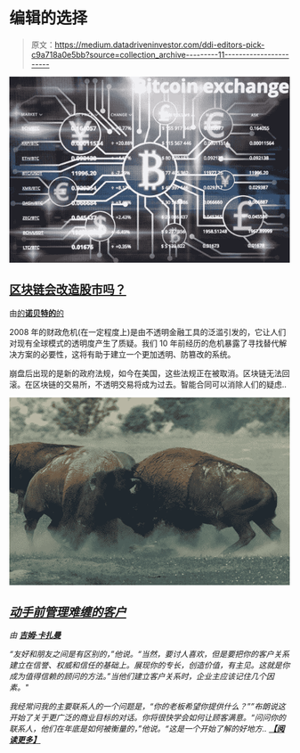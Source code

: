# 编辑的选择

> 原文：<https://medium.datadriveninvestor.com/ddi-editors-pick-c9a718a0e5bb?source=collection_archive---------11----------------------->

![](img/45d9fd4983318ae537175847674f7d6e.png)

## [区块链会改造股市吗？](https://www.datadriveninvestor.com/2019/04/09/will-blockchain-transform-the-stock-market/)

由[的**诺贝特的**的](https://www.datadriveninvestor.com/2019/04/09/will-blockchain-transform-the-stock-market/)

2008 年的财政危机(在一定程度上)是由不透明金融工具的泛滥引发的，它让人们对现有全球模式的透明度产生了质疑。我们 10 年前经历的危机暴露了寻找替代解决方案的必要性，这将有助于建立一个更加透明、防篡改的系统。

崩盘后出现的是新的政府法规，如今在美国，这些法规正在被取消。区块链无法回滚。在区块链的交易所，不透明交易将成为过去。智能合同可以消除人们的疑虑..[](https://www.datadriveninvestor.com/2019/04/09/will-blockchain-transform-the-stock-market/)

*![](img/dc06f4ca28134f804e21f5ce7df54838.png)*

## *[动手前管理难缠的客户](https://www.datadriveninvestor.com/2019/04/16/manage-difficult-clients-before-coming-to-blows/)*

*由 [**吉姆·卡扎曼**](https://www.datadriveninvestor.com/2019/04/16/manage-difficult-clients-before-coming-to-blows/)*

*“友好和朋友之间是有区别的，”他说。“当然，要讨人喜欢，但是要把你的客户关系建立在信誉、权威和信任的基础上。展现你的专长，创造价值，有主见。这就是你成为值得信赖的顾问的方法。”当他们建立客户关系时，企业主应该记住几个因素。"*

*我经常问我的主要联系人的一个问题是，“你的老板希望你提供什么？””布朗说这开始了关于更广泛的商业目标的对话。你将很快学会如何让顾客满意。“问问你的联系人，他们在年底是如何被衡量的，”他说。“这是一个开始了解的好地方.. [***【阅读更多】***](https://www.datadriveninvestor.com/2019/04/16/manage-difficult-clients-before-coming-to-blows/)*